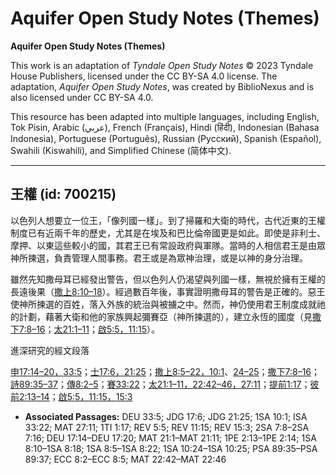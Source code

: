 # Aquifer Open Study Notes (Themes)

**Aquifer Open Study Notes (Themes)**

This work is an adaptation of *Tyndale Open Study Notes* © 2023 Tyndale House Publishers, licensed under the CC BY\-SA 4\.0 license. The adaptation, *Aquifer Open Study Notes*, was created by BiblioNexus and is also licensed under CC BY\-SA 4\.0\.

This resource has been adapted into multiple languages, including English, Tok Pisin, Arabic (عربي), French (Français), Hindi (हिंदी), Indonesian (Bahasa Indonesia), Portuguese (Português), Russian (Русский), Spanish (Español), Swahili (Kiswahili), and Simplified Chinese (简体中文).



--------------------------------

## 王權 (id: 700215)

以色列人想要立一位王，「像列國一樣」。到了掃羅和大衛的時代，古代近東的王權制度已有近兩千年的歷史，尤其是在埃及和巴比倫帝國更是如此。即使是非利士、摩押、以東這些較小的國，其君王已有常設政府與軍隊。當時的人相信君王是由眾神所揀選，負責管理人間事務。君王或是為眾神治理，或是以神的身分治理。

雖然先知撒母耳已經發出警告，但以色列人仍渴望與列國一樣，無視於擁有王權的長遠後果（[撒上8:10–18](https://ref.ly/1Sam8:10-1Sam8:18)）。經過數百年後，事實證明撒母耳的警告是正確的。惡王使神所揀選的百姓，落入外族的統治與被擄之中。然而，神仍使用君王制度成就祂的計劃，藉著大衛和他的家族興起彌賽亞（神所揀選的），建立永恆的國度（見[撒下7:8–16](https://ref.ly/2Sam7:8-2Sam7:16)；[太21:1–11](https://ref.ly/Matt21:1-Matt21:11)；[啟5:5，](https://ref.ly/Rev5:5)[11:15](https://ref.ly/Rev11:15)）。

進深研究的經文段落

[申17:14–20，](https://ref.ly/Deut17:14-Deut17:20)[33:5](https://ref.ly/Deut33:5)；[士17:6，](https://ref.ly/Judg17:6)[21:25](https://ref.ly/Judg21:25)；[撒上8:5–22，](https://ref.ly/1Sam8:5-1Sam8:22)[10:1](https://ref.ly/1Sam10:1)、[24–25](https://ref.ly/1Sam10:24-1Sam10:25)；[撒下7:8–16](https://ref.ly/2Sam7:8-2Sam7:16)；[詩89:35–37](https://ref.ly/Ps89:35-Ps89:37)；[傳8:2–5](https://ref.ly/Eccl8:2-Eccl8:5)；[賽33:22](https://ref.ly/Isa33:22)；[太21:1–11，](https://ref.ly/Matt21:1-Matt21:11)[22:42–46，](https://ref.ly/Matt22:42-Matt22:46)[27:11](https://ref.ly/Matt27:11)；[提前1:17](https://ref.ly/1Tim1:17)；[彼前2:13–14](https://ref.ly/1Pet2:13-1Pet2:14)；[啟5:5，](https://ref.ly/Rev5:5)[11:15，](https://ref.ly/Rev11:15)[15:3](https://ref.ly/Rev15:3)

* **Associated Passages:** DEU 33:5; JDG 17:6; JDG 21:25; 1SA 10:1; ISA 33:22; MAT 27:11; 1TI 1:17; REV 5:5; REV 11:15; REV 15:3; 2SA 7:8–2SA 7:16; DEU 17:14–DEU 17:20; MAT 21:1–MAT 21:11; 1PE 2:13–1PE 2:14; 1SA 8:10–1SA 8:18; 1SA 8:5–1SA 8:22; 1SA 10:24–1SA 10:25; PSA 89:35–PSA 89:37; ECC 8:2–ECC 8:5; MAT 22:42–MAT 22:46

